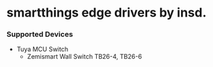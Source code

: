 smartthings edge drivers by insd.
=================================

### Supported Devices

* Tuya MCU Switch
  - Zemismart Wall Switch TB26-4, TB26-6

